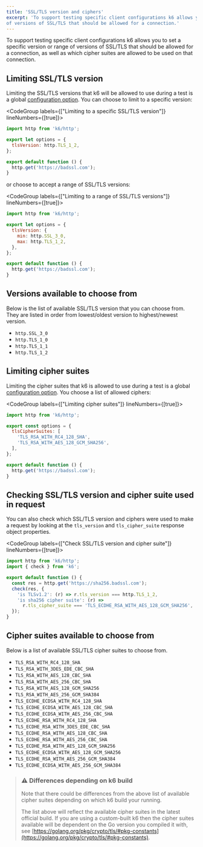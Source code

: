 ```yaml
---
title: 'SSL/TLS version and ciphers'
excerpt: 'To support testing specific client configurations k6 allows you to set a specific version or range
of versions of SSL/TLS that should be allowed for a connection.'
---
```


To support testing specific client configurations k6 allows you to set a specific version or range
of versions of SSL/TLS that should be allowed for a connection, as well as which cipher suites are
allowed to be used on that connection.

## Limiting SSL/TLS version

Limiting the SSL/TLS versions that k6 will be allowed to use during a test is a global
[configuration option](/using-k6/options). You can choose to limit to a specific version:

<CodeGroup labels={["Limiting to a specific SSL/TLS version"]} lineNumbers={[true]}>

```javascript
import http from 'k6/http';

export let options = {
  tlsVersion: http.TLS_1_2,
};

export default function () {
  http.get('https://badssl.com');
}
```

</CodeGroup>
      
or choose to accept a range of SSL/TLS versions:

<CodeGroup labels={["Limiting to a range of SSL/TLS versions"]} lineNumbers={[true]}>

```javascript
import http from 'k6/http';

export let options = {
  tlsVersion: {
    min: http.SSL_3_0,
    max: http.TLS_1_2,
  },
};

export default function () {
  http.get('https://badssl.com');
}
```

</CodeGroup>

## Versions available to choose from

Below is the list of available SSL/TLS version that you can choose from. They are listed in
order from lowest/oldest version to highest/newest version.

- `http.SSL_3_0`
- `http.TLS_1_0`
- `http.TLS_1_1`
- `http.TLS_1_2`

## Limiting cipher suites

Limiting the cipher suites that k6 is allowed to use during a test is a global
[configuration option](/using-k6/options). You choose a list of allowed ciphers:

<CodeGroup labels={["Limiting cipher suites"]} lineNumbers={[true]}>

```javascript
import http from 'k6/http';

export const options = {
  tlsCipherSuites: [
    'TLS_RSA_WITH_RC4_128_SHA',
    'TLS_RSA_WITH_AES_128_GCM_SHA256',
  ],
};

export default function () {
  http.get('https://badssl.com');
}
```

</CodeGroup>

## Checking SSL/TLS version and cipher suite used in request

You can also check which SSL/TLS version and ciphers were used to make a request by looking at the `tls_version` and `tls_cipher_suite` response object properties.

<CodeGroup labels={["Check SSL/TLS version and cipher suite"]} lineNumbers={[true]}>

```javascript
import http from 'k6/http';
import { check } from 'k6';

export default function () {
  const res = http.get('https://sha256.badssl.com');
  check(res, {
    'is TLSv1.2': (r) => r.tls_version === http.TLS_1_2,
    'is sha256 cipher suite': (r) =>
      r.tls_cipher_suite === 'TLS_ECDHE_RSA_WITH_AES_128_GCM_SHA256',
  });
}
```

</CodeGroup>

## Cipher suites available to choose from

Below is a list of available SSL/TLS cipher suites to choose from.

- `TLS_RSA_WITH_RC4_128_SHA`
- `TLS_RSA_WITH_3DES_EDE_CBC_SHA`
- `TLS_RSA_WITH_AES_128_CBC_SHA`
- `TLS_RSA_WITH_AES_256_CBC_SHA`
- `TLS_RSA_WITH_AES_128_GCM_SHA256`
- `TLS_RSA_WITH_AES_256_GCM_SHA384`
- `TLS_ECDHE_ECDSA_WITH_RC4_128_SHA`
- `TLS_ECDHE_ECDSA_WITH_AES_128_CBC_SHA`
- `TLS_ECDHE_ECDSA_WITH_AES_256_CBC_SHA`
- `TLS_ECDHE_RSA_WITH_RC4_128_SHA`
- `TLS_ECDHE_RSA_WITH_3DES_EDE_CBC_SHA`
- `TLS_ECDHE_RSA_WITH_AES_128_CBC_SHA`
- `TLS_ECDHE_RSA_WITH_AES_256_CBC_SHA`
- `TLS_ECDHE_RSA_WITH_AES_128_GCM_SHA256`
- `TLS_ECDHE_ECDSA_WITH_AES_128_GCM_SHA256`
- `TLS_ECDHE_RSA_WITH_AES_256_GCM_SHA384`
- `TLS_ECDHE_ECDSA_WITH_AES_256_GCM_SHA384`

> ### ⚠️ Differences depending on k6 build
>
> Note that there could be differences from the above list of available cipher suites depending on which k6 build your running.
>
> The list above will reflect the available cipher suites in the latest official build. If you are using a custom-built k6 then the cipher suites available will be dependent on the Go version you compiled it with, see [https://golang.org/pkg/crypto/tls/#pkg-constants](https://golang.org/pkg/crypto/tls/#pkg-constants).
